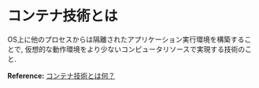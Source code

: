 # コンテナ技術とは
OS上に他のプロセスからは隔離されたアプリケーション実行環境を構築することで, 仮想的な動作環境をより少ないコンピュータリソースで実現する技術のこと.

**Reference:** [コンテナ技術とは何？](https://www.weblio.jp/content/コンテナ技術)
